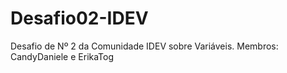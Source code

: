# Desafio02-IDEV
Desafio de Nº 2 da Comunidade IDEV sobre Variáveis.  Membros: CandyDaniele e ErikaTog
